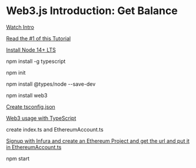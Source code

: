 # Web3.js Introduction: Get Balance

[Watch Intro](https://www.youtube.com/watch?v=t3wM5903ty0)

[Read the #1 of this Tutorial](https://www.dappuniversity.com/articles/web3-js-intro)

[Install Node 14+ LTS](https://nodejs.org/en/)

npm install -g typescript

npm init

npm install @types/node  --save-dev

npm install web3

[Create tsconfig.json](https://stackoverflow.com/questions/61305578/what-typescript-configuration-produces-output-closest-to-node-js-14-capabilities/61305579#61305579)

[Web3 usage with TypeScript](https://github.com/ChainSafe/web3.js#usage-with-typescript)

create index.ts and EthereumAccount.ts

[Signup with Infura and create an Ethereum Project and get the url and put it in EthereumAccount.ts](https://infura.io/)

npm start




